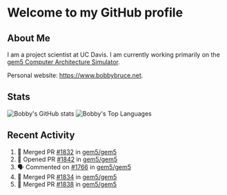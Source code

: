 # Welcome to my GitHub profile

## About Me

I am a project scientist at UC Davis. I am currently working primarily on the [gem5 Computer Architecture Simulator](https://github.com/gem5).

Personal website: <https://www.bobbybruce.net>.

## Stats

![Bobby's GitHub stats](https://github-readme-stats.vercel.app/api?username=bobbyrbruce&show_icons=true&theme=responsive&include_all_commits=true&count_private=true&show=reviews&disable_animations=true)
![Bobby's Top Languages ](https://github-readme-stats.vercel.app/api/top-langs/?username=bobbyrbruce&layout=compact&theme=responsive&count_private=true&langs_count=10&disable_animations=true)

## Recent Activity

<!--START_SECTION:activity-->
1. 🎉 Merged PR [#1832](https://github.com/gem5/gem5/pull/1832) in [gem5/gem5](https://github.com/gem5/gem5)
2. 💪 Opened PR [#1842](https://github.com/gem5/gem5/pull/1842) in [gem5/gem5](https://github.com/gem5/gem5)
3. 🗣 Commented on [#1766](https://github.com/gem5/gem5/pull/1766#issuecomment-2519113079) in [gem5/gem5](https://github.com/gem5/gem5)
4. 🎉 Merged PR [#1834](https://github.com/gem5/gem5/pull/1834) in [gem5/gem5](https://github.com/gem5/gem5)
5. 🎉 Merged PR [#1838](https://github.com/gem5/gem5/pull/1838) in [gem5/gem5](https://github.com/gem5/gem5)
<!--END_SECTION:activity-->
